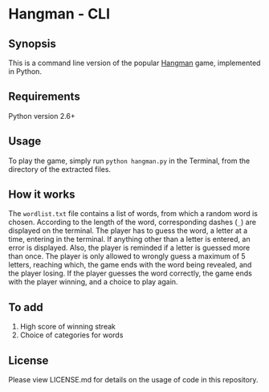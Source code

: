<h1><b>Hangman - CLI</b></h1>

<h2><b>Synopsis</b></h2>

This is a command line version of the popular [Hangman](https://en.wikipedia.org/wiki/Hangman_(game)) game, implemented in Python.

<h2><b>Requirements</b></h2>

Python version 2.6+

<h2><b>Usage</b></h2>

To play the game, simply run `python hangman.py` in the Terminal, from the directory of the extracted files.

<h2><b>How it works</b></h2>

The `wordlist.txt` file contains a list of words, from which a random word is chosen. According to the length of the word, corresponding dashes (`_`) are displayed on the terminal. The player has to guess the word, a letter at a time, entering in the terminal. If anything other than a letter is entered, an error is displayed. Also, the player is reminded if a letter is guessed more than once. The player is only allowed to wrongly guess a maximum of 5 letters, reaching which, the game ends with the word being revealed, and the player losing. If the player guesses the word correctly, the game ends with the player winning, and a choice to play again.

<h2><b>To add</b></h2>

1. High score of winning streak
2. Choice of categories for words

<h2><b>License</b></h2>

Please view LICENSE.md for details on the usage of code in this repository.
